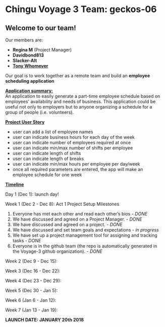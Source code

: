 # Chingu Voyage 3 Team:  geckos-06

## Welcome to our team!

Our members are:

  * **Regina M** (Project Manager)
  * **Davidbond813**  
  * **Slacker-Alt**
  * [**Tony Whomever**](https://github.com/Soupedenuit)
 
 Our goal is to work together as a remote team and build an **employee scheduling application**
 
 <ins>**Application summary:**</ins><br />
 An application to easily generate a part-time employee schedule based on employees' availability and needs of business.
 This application could be useful not only to employers but to anyone organizing a schedule for a group of people (i.e. volunteers).
 
 <ins>**Project User Story**</ins>
 * user can add a list of employee names
 * user can indicate business hours for each day of the week
 * user can indicate number of employees required at once
 * user can indicate min/max number of shifts per employee
 * user can indicate length of shifts
 * user can indicate length of breaks
 * user can indicate min/max hours per employee per day/week
 * once all required parameters are entered, the app will make an employee schedule for one week
 
  
 <ins>**Timeline**</ins>
 
  Day 1 (Dec 1):  launch day!<br />
  
  Week 1 (Dec 2 - Dec 8): Act 1 Project Setup Milestones
  
  1. Everyone has met each other and read each other’s bios - *DONE*
  2. We have discussed and agreed on a Project Manager. - *DONE*
  3. We have discussed and agreed on a project. - *DONE*
  4. We have discussed and set team goals and expectations - *in progress*
  5. We have set up a project management tool for assigning and tracking tasks - *DONE*
  6. Everyone is in the github team (the repo is automatically generated in the Voyage-3 github organization). - *DONE*
    
  Week 2 (Dec 9 - Dec 15):<br />
  
  Week 3 (Dec 16 - Dec 22):<br />
  
  Week 4 (Dec 23 - Dec 29):<br />
  
  Week 5 (Dec 30 - Jan 5):<br />
  
  Week 6 (Jan 6 - Jan 12):<br />
  
  Week 7 (Jan 13 - Jan 19):<br />
  
  **LAUNCH DATE: JANUARY 20th 2018**
  
